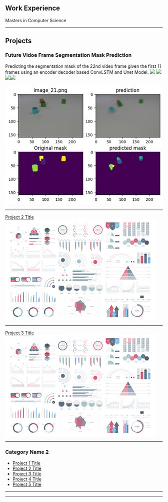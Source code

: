 ## Work Experience
<p>Masters in Computer Science</p>

---
## Projects
### Future Vidoe Frame Segmentation Mask Prediction
Predicting the segmentation mask of the 22nd video frame given the first 11 frames using an encoder decoder based ConvLSTM and Unet Model. 
[![](https://img.shields.io/badge/Python-white?logo=Python)](#)  [![](https://img.shields.io/badge/PyTorch-white?logo=pytorch)](#) [![](https://img.shields.io/badge/Jupyter-white?logo=Jupyter)](#)[![](https://img.shields.io/badge/ConvLSTM-white?logo=ConvLSTM)](#)

<img src="images/DLResults.jpg"/>

---
[Project 2 Title](/pdf/sample_presentation.pdf)
<img src="images/dummy_thumbnail.jpg?raw=true"/>

---
[Project 3 Title](http://example.com/)
<img src="images/dummy_thumbnail.jpg?raw=true"/>

---

### Category Name 2

- [Project 1 Title](http://example.com/)
- [Project 2 Title](http://example.com/)
- [Project 3 Title](http://example.com/)
- [Project 4 Title](http://example.com/)
- [Project 5 Title](http://example.com/)

---




---
